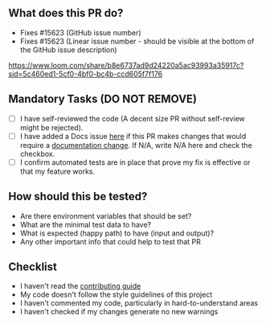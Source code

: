 ## What does this PR do?

<!-- Please include a summary of the change and which issue is fixed. Please also include relevant motivation and context. List any dependencies that are required for this change. -->

- Fixes #15623 (GitHub issue number)
- Fixes #15623 (Linear issue number - should be visible at the bottom of the GitHub issue description)

https://www.loom.com/share/b8e6737ad9d24220a5ac93993a35917c?sid=5c460ed1-5cf0-4bf0-bc4b-ccd605f7f176

## Mandatory Tasks (DO NOT REMOVE)

- [ ] I have self-reviewed the code (A decent size PR without self-review might be rejected).
- [ ] I have added a Docs issue [here](https://github.com/calcom/docs/issues/new) if this PR makes changes that would require a [documentation change](https://docs.cal.com). If N/A, write N/A here and check the checkbox.
- [ ] I confirm automated tests are in place that prove my fix is effective or that my feature works.

## How should this be tested?

<!-- Please describe the tests that you ran to verify your changes. Provide instructions so we can reproduce. Please also list any relevant details for your test configuration. Write details that help to start the tests -->

- Are there environment variables that should be set?
- What are the minimal test data to have?
- What is expected (happy path) to have (input and output)?
- Any other important info that could help to test that PR

## Checklist

<!-- Remove bullet points below that don't apply to you -->

- I haven't read the [contributing guide](https://github.com/calcom/cal.com/blob/main/CONTRIBUTING.md)
- My code doesn't follow the style guidelines of this project
- I haven't commented my code, particularly in hard-to-understand areas
- I haven't checked if my changes generate no new warnings
